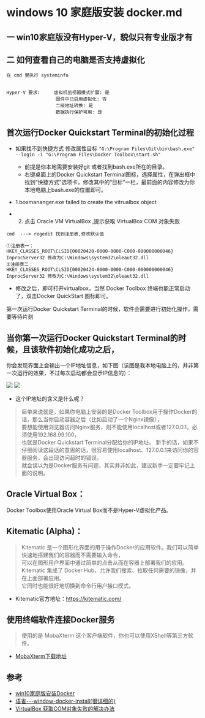 # windows 10 家庭版安装 docker.md

## 一 win10家庭版没有Hyper-V，貌似只有专业版才有

## 二 如何查看自己的电脑是否支持虚拟化

```
在 cmd 里执行 systeminfo


Hyper-V 要求:     虚拟机监视器模式扩展: 是
                  固件中已启用虚拟化: 否
                  二级地址转换: 是
                  数据执行保护可用: 是
```

## 首次运行Docker Quickstart Terminal的初始化过程

- 如果找不到快捷方式
  修改属性目标 `"G:\Program Files\Git\bin\bash.exe" --login -i "G:\Program Files\Docker Toolbox\start.sh"`
  - 前提是你本地需要安装好git 或者找到bash.exe所在的目录。
  - 右键桌面上的Docker Quickstart Terminal图标，选择属性，在弹出框中找到“快捷方式”选项卡，修改其中的“目标”一栏，最前面的内容修改为你本地电脑上bash.exe的位置即可。

- 1.boxmananger.exe failed  to create the vitrualbox object
- 2. 点击 Oracle VM VirtualBox ,提示获取 VirtualBox COM 对象失败

```
cmd  ---> regedit 找到注册表,修改默认值

①注册表一： 
HKEY_CLASSES_ROOT\CLSID{00020420-0000-0000-C000-000000000046} 
InprocServer32 修改为C:\Windows\system32\oleaut32.dll 
②注册表二： 
HKEY_CLASSES_ROOT\CLSID{00020424-0000-0000-C000-000000000046} 
InprocServer32 修改为C:\Windows\system32\oleaut32.dll
```
- 修改之后，即可打开virtualbox，当然 Docker Toolbox 终端也能正常启动了，双击Docker QuickStart 图标即可。

第一次运行Docker Quickstart Terminal的时候，软件会需要进行初始化操作，需要等待片刻

## 当你第一次运行Docker Quickstart Terminal的时候，且该软件初始化成功之后，

你会发现界面上会输出一个IP地址信息，如下图（该图是我本地电脑上的，并非第一次运行的效果，不过每次启动都会显示IP信息的）：

![](https://cdn.yuque.com/yuque/0/2018/png/100526/1527439817131-5aab290a-2547-4659-9df1-2b3f14dbc2f9.png)
![](https://cdn.yuque.com/yuque/0/2018/png/100526/1527440414436-0a5dc579-3be1-4d7b-868f-7b319ae861af.png)

- 这个IP地址的含义是什么呢？
>简单来说就是，如果你电脑上安装的是Docker Toolbox用于操作Docker的话，那么当你启动容器之后（比如启动了一个Nginx镜像），  
要想能使用浏览器访问Nginx服务，则不能使用localhost或者127.0.0.1，必须使用192.168.99.100，  
也就是Docker Quickstart Terminal分配给你的IP地址。
新手的话，如果不仔细阅读这段话的意思的话，很容易使用localhost、127.0.0.1来访问你的容器服务，会出现访问超时的错误。  
就会误以为是Docker服务有问题，其实并非如此，建议新手一定要牢记上面的说明。


## Oracle Virtual Box：
Docker Toolbox使用Oracle Virtual Box而不是Hyper-V虚拟化产品。

## Kitematic (Alpha)：

>Kitematic 是一个图形化界面的用于操作Docker的应用软件。我们可以简单快速地搭建我们的容器而不需要输入命令，  
可以在图形用户界面中通过简单的点击从而在容器上部署我们的应用。  
Kitematic 集成了 Docker Hub，允许我们搜索、拉取任何需要的镜像，并在上面部署应用。  
它同时也能很好地切换到命令行用户接口模式。

- Kitematic官方地址：https://kitematic.com/


## 使用终端软件连接Docker服务

>使用的是 MobaXterm 这个客户端软件，你也可以使用XShell等第三方软件。

- [MobaXterm下载地址](https://pan.baidu.com/s/1jKh9cr0)


## 参考
- [win10家庭版安装Docker](https://blog.csdn.net/hao_kkkkk/article/details/79853752)
- [语雀---window-docker-install(很详细的)](https://www.yuque.com/zhoubang/docker/window-docker-install)
- [VirtualBox 获取COM对象失败的解决办法](https://blog.csdn.net/Hide_in_Code/article/details/76864566?fps=1&locationNum=8)
